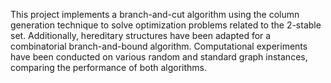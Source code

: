 This project implements a branch-and-cut algorithm using the column generation technique to solve optimization problems related to the 2-stable set. Additionally, hereditary structures have been adapted for a combinatorial branch-and-bound algorithm.  Computational experiments have been conducted on various random and standard graph instances, comparing the performance of both algorithms. 
